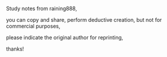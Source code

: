 Study notes from raining888,

you can copy and share, perform deductive creation, but not for commercial purposes,

please indicate the original author for reprinting,

thanks!
